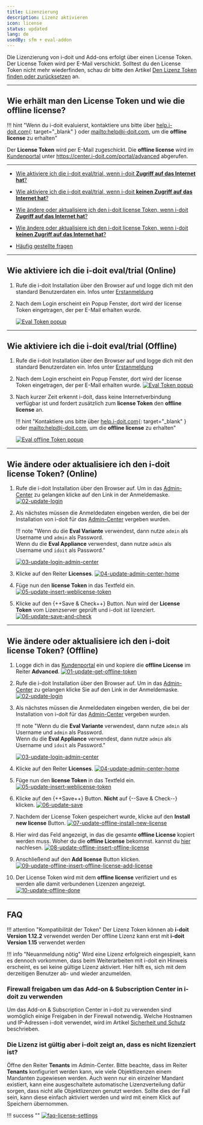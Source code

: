 ```yaml
---
title: Lizenzierung
description: Lizenz aktivieren
icon: license
status: updated
lang: de
usedBy: sfm + eval-addon
---
```


Die Lizenzierung von i-doit und Add-ons erfolgt über einen License Token. Der License Token wird per E-Mail verschickt. Solltest du den License Token nicht mehr wiederfinden, schau dir bitte den Artikel [Den Lizenz Token finden oder zurücksetzen](../administration/reset-token.md) an.

* * *

## Wie erhält man den License Token und wie die offline license?

!!! hint "Wenn du i-doit evaluierst, kontaktiere uns bitte über [help.i-doit.com](https://help.i-doit.com){: target="_blank" } oder <mailto:help@i-doit.com>, um die **offline license** zu erhalten"

Der **License Token** wird per E-Mail zugeschickt. Die **offline license** wird im [Kundenportal](../administration/kundenportal.md) unter <https://center.i-doit.com/portal/advanced> abgerufen.

* * *

-   [Wie aktiviere ich die i-doit eval/trial, wenn i-doit **Zugriff auf das Internet hat**?](#wie-aktiviere-ich-die-i-doit-evaltrial-online)
-   [Wie aktiviere ich die i-doit eval/trial, wenn i-doit **keinen Zugriff auf das Internet hat**?](#wie-aktiviere-ich-die-i-doit-evaltrial-offline)

-   [Wie ändere oder aktualisiere ich den i-doit license Token, wenn i-doit **Zugriff auf das Internet hat**?](#wie-andere-oder-aktualisiere-ich-den-i-doit-license-token-online)
-   [Wie ändere oder aktualisiere ich den i-doit license Token, wenn i-doit **keinen Zugriff auf das Internet hat**?](#wie-andere-oder-aktualisiere-ich-den-i-doit-license-token-offline)

-   [Häufig gestellte fragen](#faq)

* * *

## Wie aktiviere ich die i-doit eval/trial (Online)

<div class="steps" markdown>

1. Rufe die i-doit Installation über den Browser auf und logge dich mit den standard Benutzerdaten ein. Infos unter [Erstanmeldung](../grundlagen/erstanmeldung.md)

2. Nach dem Login erscheint ein Popup Fenster, dort wird der license Token eingetragen, der per E-Mail erhalten wurde.

    [![Eval Token popup](../assets/images/de/wartung-und-betrieb/lizenzierung/eval-license-popup-online.png)](../assets/images/de/wartung-und-betrieb/lizenzierung/eval-license-popup-online.png)

</div>

* * *

## Wie aktiviere ich die i-doit eval/trial (Offline)

<div class="steps" markdown>

1. Rufe die i-doit Installation über den Browser auf und logge dich mit den standard Benutzerdaten ein. Infos unter [Erstanmeldung](../grundlagen/erstanmeldung.md)

2. Nach dem Login erscheint ein Popup Fenster, dort wird der license Token eingetragen, der per E-Mail erhalten wurde.
    [![Eval Token popup](../assets/images/de/wartung-und-betrieb/lizenzierung/eval-license-popup-online.png)](../assets/images/de/wartung-und-betrieb/lizenzierung/eval-license-popup-online.png)

3. Nach kurzer Zeit erkennt i-doit, dass keine Internetverbindung verfügbar ist und fordert zusätzlich zum **license Token** den **offline license** an.

    !!! hint "Kontaktiere uns bitte über [help.i-doit.com](https://help.i-doit.com){: target="_blank" } oder <mailto:help@i-doit.com>, um die **offline license** zu erhalten"

    [![Eval offline Token popup](../assets/images/de/wartung-und-betrieb/lizenzierung/eval-license-popup-offline.png)](../assets/images/de/wartung-und-betrieb/lizenzierung/eval-license-popup-offline.png)

</div>

* * *

## Wie ändere oder aktualisiere ich den i-doit license Token? (Online)

<div class="steps" markdown>

1. Rufe die i-doit Installation über den Browser auf. Um in das [Admin-Center](../administration/admin-center.md) zu gelangen klicke auf den Link in der Anmeldemaske.
    [![02-update-login](../assets/images/de/wartung-und-betrieb/lizenzierung/02-update-login.png)](../assets/images/de/wartung-und-betrieb/lizenzierung/02-update-login.png)

2. Als nächstes müssen die Anmeldedaten eingeben werden, die bei der Installation von i-doit für das [Admin-Center](../administration/admin-center.md) vergeben wurden.

    !!! note "Wenn du die **Eval Variante** verwendest, dann nutze `admin` als Username und `admin` als Password.<br>Wenn du die **Eval Appliance** verwendest, dann nutze `admin` als Username und `idoit` als Password."

    [![03-update-login-admin-center](../assets/images/de/wartung-und-betrieb/lizenzierung/03-update-login-admin-center.png)](../assets/images/de/wartung-und-betrieb/lizenzierung/03-update-login-admin-center.png)

3. Klicke auf den Reiter **Licenses**.
    [![04-update-admin-center-home](../assets/images/de/wartung-und-betrieb/lizenzierung/04-update-admin-center-home.png)](../assets/images/de/wartung-und-betrieb/lizenzierung/04-update-admin-center-home.png)

4. Füge nun den **license Token** in das Textfeld ein.
    [![05-update-insert-weblicense-token](../assets/images/de/wartung-und-betrieb/lizenzierung/05-update-insert-weblicense-token.png)](../assets/images/de/wartung-und-betrieb/lizenzierung/05-update-insert-weblicense-token.png)

5. Klicke auf den {++Save & Check++} Button. Nun wird der **License Token** vom Lizenzserver geprüft und i-doit ist lizenziert.
    [![06-update-save-and-check](../assets/images/de/wartung-und-betrieb/lizenzierung/06-update-save-and-check.png)](../assets/images/de/wartung-und-betrieb/lizenzierung/06-update-save-and-check.png)

</div>

* * *

## Wie ändere oder aktualisiere ich den i-doit license Token? (Offline)

<div class="steps" markdown>

1. Logge dich in das [Kundenportal](https://center.i-doit.com/portal/advanced) ein und kopiere die **offline License** im Reiter **Advanced**.
    [![01-update-get-offline-token](../assets/images/de/wartung-und-betrieb/lizenzierung/01-update-get-offline-token.png)](../assets/images/de/wartung-und-betrieb/lizenzierung/01-update-get-offline-token.png)

2. Rufe die i-doit Installation über den Browser auf. Um in das [Admin-Center](../administration/admin-center.md) zu gelangen klicke Sie auf den Link in der Anmeldemaske.
    [![02-update-login](../assets/images/de/wartung-und-betrieb/lizenzierung/02-update-login.png)](../assets/images/de/wartung-und-betrieb/lizenzierung/02-update-login.png)

3. Als nächstes müssen die Anmeldedaten eingeben werden, die bei der Installation von i-doit für das [Admin-Center](../administration/admin-center.md) vergeben wurden.

    !!! note "Wenn du die **Eval Variante** verwendest, dann nutze `admin` als Username und `admin` als Password.<br>Wenn du die **Eval Appliance** verwendest, dann nutze `admin` als Username und `idoit` als Password."

    [![03-update-login-admin-center](../assets/images/de/wartung-und-betrieb/lizenzierung/03-update-login-admin-center.png)](../assets/images/de/wartung-und-betrieb/lizenzierung/03-update-login-admin-center.png)

4. Klicke auf den Reiter **Licenses**.
    [![04-update-admin-center-home](../assets/images/de/wartung-und-betrieb/lizenzierung/04-update-admin-center-home.png)](../assets/images/de/wartung-und-betrieb/lizenzierung/04-update-admin-center-home.png)

5. Füge nun den **license Token** in das Textfeld ein.
    [![05-update-insert-weblicense-token](../assets/images/de/wartung-und-betrieb/lizenzierung/05-update-insert-weblicense-token.png)](../assets/images/de/wartung-und-betrieb/lizenzierung/05-update-insert-weblicense-token.png)

6. Klicke auf den {++Save++} Button. **Nicht** auf {--Save & Check--} klicken.
    [![06-update-save](../assets/images/de/wartung-und-betrieb/lizenzierung/06-update-save.png)](../assets/images/de/wartung-und-betrieb/lizenzierung/06-update-save.png)

7. Nachdem der License Token gespeichert wurde, klicke auf den **Install new license** Button.
    [![07-update-offline-install-new-license](../assets/images/de/wartung-und-betrieb/lizenzierung/07-update-offline-install-new-license.png)](../assets/images/de/wartung-und-betrieb/lizenzierung/07-update-offline-install-new-license.png)

8. Hier wird das Feld angezeigt, in das die gesamte **offline License** kopiert werden muss. Woher du die **offline License** bekommst. kannst du [hier](#wie-erhält-man-den-license-token-und-wie-die-offline-license) nachlesen.
    [![08-update-offline-insert-offline-license](../assets/images/de/wartung-und-betrieb/lizenzierung/08-update-offline-insert-offline-license.png)](../assets/images/de/wartung-und-betrieb/lizenzierung/08-update-offline-insert-offline-license.png)

9. Anschließend auf den **Add license** Button klicken.
    [![09-update-offline-insert-offline-license-add-license](../assets/images/de/wartung-und-betrieb/lizenzierung/09-update-offline-insert-offline-license-add-license.png)](../assets/images/de/wartung-und-betrieb/lizenzierung/09-update-offline-insert-offline-license-add-license.png)

10. Der License Token wird mit dem **offline license** verifiziert und es werden alle damit verbundenen Lizenzen angezeigt.
    [![10-update-offline-done](../assets/images/de/wartung-und-betrieb/lizenzierung/10-update-offline-done.png)](../assets/images/de/wartung-und-betrieb/lizenzierung/10-update-offline-done.png)

</div>

* * *

## FAQ

!!! attention "Kompatibilität der Token"
    Der Lizenz Token können ab **i-doit Version 1.12.2** verwendet werden
    Der offline Lizenz kann erst mit **i-doit Version 1.15** verwendet werden

!!! info "Neuanmeldung nötig"
    Wird eine Lizenz erfolgreich eingespielt, kann es dennoch vorkommen, dass beim Weiterarbeiten mit i-doit ein Hinweis erscheint, es sei keine gültige Lizenz aktiviert. Hier hilft es, sich mit dem derzeitigen Benutzer ab- und wieder anzumelden.

### Firewall freigaben um das Add-on & Subscription Center in i-doit zu verwenden

Um das Add-on & Subscription Center in i-doit zu verwenden sind womöglich einige Freigaben in der Firewall notwendig. Welche Hostnamen und IP-Adressen i-doit verwendet, wird im Artikel [Sicherheit und Schutz](../wartung-und-betrieb/sicherheit-und-schutz.md#firewall-und-offene-ports) beschrieben.

### Die Lizenz ist gültig aber i-doit zeigt an, dass es nicht lizenziert ist?

Öffne den Reiter **Tenants** im Admin-Center. Bitte beachte, dass im Reiter **Tenants** konfiguriert werden kann, wie viele Objektlizenzen einem Mandanten zugewiesen werden. Auch wenn nur ein einzelner Mandant existiert, kann eine ausgeschaltete automatische Lizenzverteilung dafür sorgen, dass nicht alle Objektlizenzen genutzt werden. Sollte dies der Fall sein, kann diese einfach aktiviert werden und wird mit einem Klick auf Speichern übernommen.

!!! success ""
    [![faq-license-settings](../assets/images/de/wartung-und-betrieb/lizenzierung/faq-license-settings.png)](../assets/images/de/wartung-und-betrieb/lizenzierung/faq-license-settings.png)
